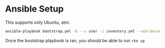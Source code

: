 # Ansible Setup

This supports only Ubuntu, atm.

```bash
ansible-playbook bootstrap.yml -b --u user -i inventory.yml --ask-become-pass
```

Once the bootstrap playbook is ran, you should be able to run `rke up`
